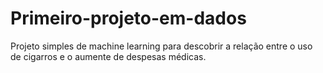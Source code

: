 # Primeiro-projeto-em-dados
Projeto simples de machine learning para descobrir a relação entre o uso de cigarros e o aumente de despesas médicas.
